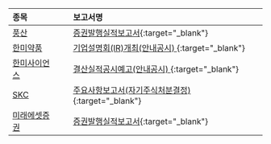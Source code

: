 | **종목** |      |**보고서명** |
| :------- | :--- |:----------- |
| [풍산](/103140/#dart) | | [증권발행실적보고서](https://dart.fss.or.kr/dsaf001/main.do?rcpNo=20240425000535){:target="_blank"} |
| [한미약품](/128940/#dart) | | [기업설명회(IR)개최(안내공시)              ](https://dart.fss.or.kr/dsaf001/main.do?rcpNo=20240425800533){:target="_blank"} |
| [한미사이언스](/008930/#dart) | | [결산실적공시예고(안내공시)              ](https://dart.fss.or.kr/dsaf001/main.do?rcpNo=20240425800521){:target="_blank"} |
| [SKC](/011790/#dart) | | [주요사항보고서(자기주식처분결정)](https://dart.fss.or.kr/dsaf001/main.do?rcpNo=20240425000504){:target="_blank"} |
| [미래에셋증권](/006800/#dart) | | [증권발행실적보고서](https://dart.fss.or.kr/dsaf001/main.do?rcpNo=20240425000519){:target="_blank"} |
